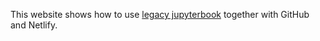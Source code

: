 This website shows how to use [legacy jupyterbook](https://legacy.jupyterbook.org/intro) together with GitHub and Netlify. 
